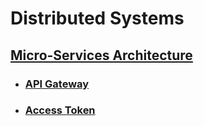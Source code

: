 # Distributed Systems
## [Micro-Services Architecture](MSA)
* ### [API Gateway](MSA/api-gateway)
* ### [Access Token](MSA/access-token)